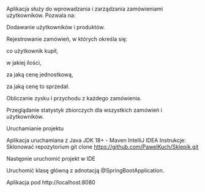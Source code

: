 Aplikacja służy do wprowadzania i zarządzania zamówieniami użytkowników. Pozwala na:

Dodawanie użytkowników i produktów.

Rejestrowanie zamówień, w których określa się:

co użytkownik kupił,

w jakiej ilości,

za jaką cenę jednostkową,

za jaką cenę to sprzedał.

Obliczanie zysku i przychodu z każdego zamówienia.

Przeglądanie statystyk zbiorczych dla wszystkich zamówień i użytkowników.

Uruchamianie projektu

Aplikacja uruchamiana z Java JDK 18+ - Maven
IntelliJ IDEA
Instrukcje: Sklonować repozytorium git clone https://github.com/PawelKuch/Sklepik.git

Następnie uruchomić projekt w IDE

Uruchomić klasę główną z adnotacją @SpringBootApplication.

Aplikacja pod http://localhost:8080
